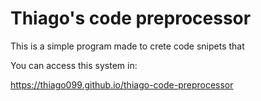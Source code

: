 # Thiago's code preprocessor

This is a simple program made to crete code snipets that 

You can access this system in:

https://thiago099.github.io/thiago-code-preprocessor